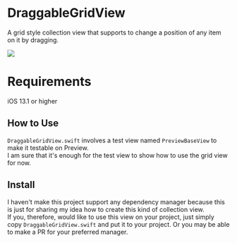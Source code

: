 # DraggableGridView
A grid style collection view that supports to change a position of any item on it by dragging.

![](https://github.com/fullc0de/DraggableGridView/blob/main/draggableview_small.gif)

# Requirements
iOS 13.1 or higher

## How to Use
`DraggableGridView.swift` involves a test view named `PreviewBaseView` to make it testable on Preview.  
I am sure that it's enough for the test view to show how to use the grid view for now.  

## Install
I haven't make this project support any dependency manager because this is just for sharing my idea how to create this kind of collection view.  
If you, therefore, would like to use this view on your project, just simply copy `DraggableGridView.swift` and put it to your project. Or you may be able to make a PR for your preferred manager.
